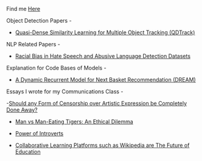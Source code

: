 Find me [Here](https://github.com/aflah02)

Object Detection Papers - 
- [Quasi-Dense Similarity Learning for Multiple Object Tracking (QDTrack)](https://aflah02.github.io/IExplainStuff/QDTrack)

NLP Related Papers - 
- [Racial Bias in Hate Speech and Abusive Language Detection Datasets](https://aflah02.github.io/IExplainStuff/RBHSALDD)

Explanation for Code Bases of Models - 

- [A Dynamic Recurrent Model for Next Basket Recommendation (DREAM)](https://aflah02.github.io/IExplainStuff/DREAM-code)

Essays I wrote for my Communications Class - 

-[Should any Form of Censorship over Artistic Expression be Completely Done Away?](https://aflah02.github.io/IExplainStuff/ArtisticCensorship)

- [Man vs Man-Eating Tigers: An Ethical Dilemma](https://aflah02.github.io/IExplainStuff/ManVsManEatingTiger)

- [Power of Introverts](https://aflah02.github.io/IExplainStuff/PowerofIntroverts.md)

- [Collaborative Learning Platforms such as Wikipedia are The Future of Education](https://aflah02.github.io/IExplainStuff/WikiCollaborativeLearning.md)